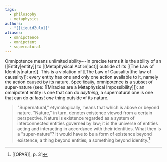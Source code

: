 ```yaml
---
tags:
  - philosophy
  - metaphysics
authors:
  - "[[LiquidZulu]]"
aliases:
  - omnipotence
  - omnipotent
  - supernatural
---
```

Omnipotence means unlimited ability---in precise terms it is the ability of an [[Entity|entity]] to [[Metaphysical Action|act]] outside of its [[The Law of Identity|nature]]. This is a violation of [[The Law of Causality|the law of causality]]: every entity has one and only one action available to it, namely the action caused by its nature. Specifically, omnipotence is a subset of super-nature (see: [[Miracles are a Metaphysical Impossibility]]): an omnipotent entity is one that can do *anything*, a supernatural one is one that can do *at least one* thing outside of its nature.

>"Supernatural," etymologically, means that which is above or beyond nature. "Nature," in turn, denotes existence viewed from a certain perspective. Nature is existence regarded as a system of interconnected entities governed by law; it is the universe of entities acting and interacting in accordance with their identities. What then is a "super-nature"? It would have to be a form of existence beyond existence; a thing beyond entities; a something beyond identity.[^1]

[^1]: [[OPAR]], p. 31